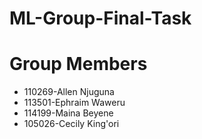 # ML-Group-Final-Task
# Group Members
* 110269-Allen Njuguna
* 113501-Ephraim Waweru
* 114199-Maina Beyene
* 105026-Cecily King'ori
